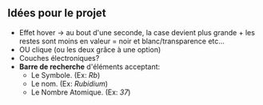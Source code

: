 ## Idées pour le projet

* Effet hover -> au bout d'une seconde, la case devient plus grande + les restes sont moins en valeur = noir et blanc/transparence etc...
* OU clique (ou les deux grâce à une option)
* Couches électroniques?
* **Barre de recherche** d'éléments acceptant:
  * Le Symbole. (Ex: *Rb*)
  * Le nom. (Ex: *Rubidium*)
  * Le Nombre Atomique. (Ex: *37*)
